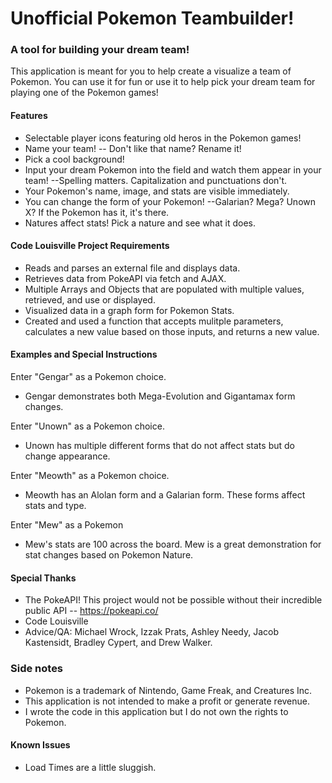 # Unofficial Pokemon Teambuilder!
### A tool for building your dream team!
This application is meant for you to help create a visualize a team of Pokemon. You can use it for fun or use it to help pick your dream team for playing one of the Pokemon games!
 
#### Features
- Selectable player icons featuring old heros in the Pokemon games!
- Name your team!
-- Don't like that name? Rename it!
- Pick a cool background!
- Input your dream Pokemon into the field and watch them appear in your team! --Spelling matters. Capitalization and punctuations don't.
- Your Pokemon's name, image, and stats are visible immediately.
- You can change the form of your Pokemon! --Galarian? Mega? Unown X? If the Pokemon has it, it's there.
- Natures affect stats! Pick a nature and see what it does.
 
#### Code Louisville Project Requirements
- Reads and parses an external file and displays data.
- Retrieves data from PokeAPI via fetch and AJAX.
- Multiple Arrays and Objects that are populated with multiple values, retrieved, and use or displayed.
- Visualized data in a graph form for Pokemon Stats.
- Created and used a function that accepts mulitple parameters, calculates a new value based on those inputs, and returns a new value.
 
#### Examples and Special Instructions
Enter "Gengar" as a Pokemon choice.
- Gengar demonstrates both Mega-Evolution and Gigantamax form changes.

Enter "Unown" as a Pokemon choice.
- Unown has multiple different forms that do not affect stats but do change appearance.

Enter "Meowth" as a Pokemon choice.
- Meowth has an Alolan form and a Galarian form. These forms affect stats and type.

Enter "Mew" as a Pokemon
- Mew's stats are 100 across the board. Mew is a great demonstration for stat changes based on Pokemon Nature.
 
#### Special Thanks
- The PokeAPI! This project would not be possible without their incredible public API
-- https://pokeapi.co/
- Code Louisville
- Advice/QA: Michael Wrock, Izzak Prats, Ashley Needy, Jacob Kastensidt, Bradley Cypert, and Drew Walker.
 
### Side notes
- Pokemon is a trademark of Nintendo, Game Freak, and Creatures Inc.
- This application is not intended to make a profit or generate revenue. 
- I wrote the code in this application but I do not own the rights to Pokemon.
 
#### Known Issues
- Load Times are a little sluggish.
